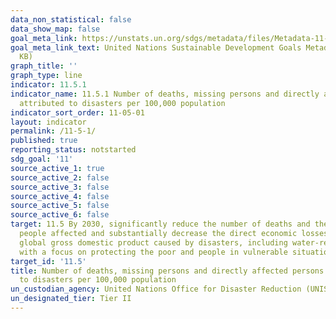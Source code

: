 ```yaml
---
data_non_statistical: false
data_show_map: false
goal_meta_link: https://unstats.un.org/sdgs/metadata/files/Metadata-11-05-01.pdf
goal_meta_link_text: United Nations Sustainable Development Goals Metadata (PDF 224
  KB)
graph_title: ''
graph_type: line
indicator: 11.5.1
indicator_name: 11.5.1 Number of deaths, missing persons and directly affected persons
  attributed to disasters per 100,000 population
indicator_sort_order: 11-05-01
layout: indicator
permalink: /11-5-1/
published: true
reporting_status: notstarted
sdg_goal: '11'
source_active_1: true
source_active_2: false
source_active_3: false
source_active_4: false
source_active_5: false
source_active_6: false
target: 11.5 By 2030, significantly reduce the number of deaths and the number of
  people affected and substantially decrease the direct economic losses relative to
  global gross domestic product caused by disasters, including water-related disasters,
  with a focus on protecting the poor and people in vulnerable situations
target_id: '11.5'
title: Number of deaths, missing persons and directly affected persons attributed
  to disasters per 100,000 population
un_custodian_agency: United Nations Office for Disaster Reduction (UNISDR)
un_designated_tier: Tier II
---
```

